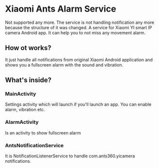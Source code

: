 # Xiaomi Ants Alarm Service
Not supported any more. The service is not handling notification any more because the structure of it was changed.
A service for Xiaomi YI smart IP camera Android app. It can help you to not miss any movement alarm.

## How ot works?
It just handle all notifications from original Xiaomi Android application and shows you a fullscreen alarm with the sound and vibration.

## What's inside?
### MainActivity
Settings activity which will launch if you'll launch an app. You can enable alarm, vibration etc.
### AlarmActivity
Is an activity to show fullscreen alarm
### AntsNotificationService
It is NotificationListenerService to handle com.ants360.yicamera notifications.
